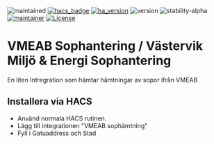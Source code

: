 ![maintained](https://img.shields.io/maintenance/yes/2023.svg)
[![hacs_badge](https://img.shields.io/badge/hacs-default-green.svg)](https://github.com/custom-components/hacs)
[![ha_version](https://img.shields.io/badge/home%20assistant-2023.10%2B-green.svg)](https://www.home-assistant.io)
![version](https://img.shields.io/badge/version-1.0.3-green.svg)
![stability-alpha](https://img.shields.io/badge/stability-stable-green.svg)
[![maintainer](https://img.shields.io/badge/maintainer-nightcbis-blue.svg)](https://github.com/DSorlov)
[![License](https://img.shields.io/badge/License-Apache%202.0-blue.svg)](https://opensource.org/licenses/Apache-2.0)

VMEAB Sophantering / Västervik Miljö & Energi Sophantering
============================================

En liten Intregration som hämtar hämtningar av sopor ifrån VMEAB

## Installera via HACS
* Använd normala HACS rutinen.
* Lägg till integrationen "VMEAB sophämtning"
* Fyll i Gatuaddress och Stad

